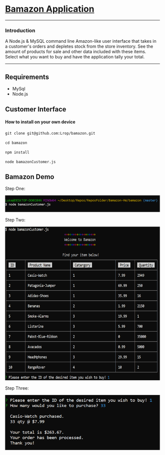 # [Bamazon Application](https://github.com/Lrop/bamazon "Github Repo")
***
### Introduction

A Node.js & MySQL command line Amazon-like user interface that takes in a customer's orders and depletes stock from the store inventory.
See the amount of products for sale and other data included with these items. Select what you want to buy and have the application tally your total.

***

## Requirements
+ MySql
+ Node.js

## Customer Interface
#### How to install on your own device
`git clone git@github.com:Lrop/bamazon.git`

`cd bamazon`

`npm install`

`node bamazonCustomer.js`

## Bamazon Demo

Step One:


<img src = "Images/BAMAZON%201.PNG" width="677">



Step Two:

<img src = "Images/BAMAZON%204.PNG" height="500">



Step Three:

<img src = "Images/BAMAZON%203.PNG" width="677">


